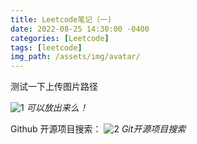 ```yaml
---
title: Leetcode笔记（一)
date: 2022-08-25 14:30:00 -0400
categories: [Leetcode]
tags: [leetcode]
img_path: /assets/img/avatar/
---
```


测试一下上传图片路径

![1](avatar.png)
_可以放出来么！_

Github 开源项目搜索：
![2](gitsearch.png)
_Git开源项目搜索_

